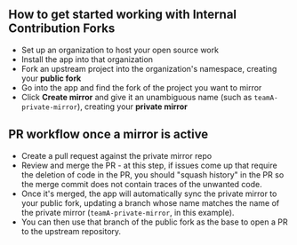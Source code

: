 ## How to get started working with Internal Contribution Forks

- Set up an organization to host your open source work
- Install the app into that organization
- Fork an upstream project into the organization's namespace, creating your **public fork**
- Go into the app and find the fork of the project you want to mirror
- Click **Create mirror** and give it an unambiguous name (such as `teamA-private-mirror`), creating your **private mirror**

## PR workflow once a mirror is active

- Create a pull request against the private mirror repo
- Review and merge the PR - at this step, if issues come up that require the deletion of code in the PR, you should "squash history" in the PR so the merge commit does not contain traces of the unwanted code.
- Once it's merged, the app will automatically sync the private mirror to your public fork, updating a branch whose name matches the name of the private mirror (`teamA-private-mirror`, in this example).
- You can then use that branch of the public fork as the base to open a PR to the upstream repository.
